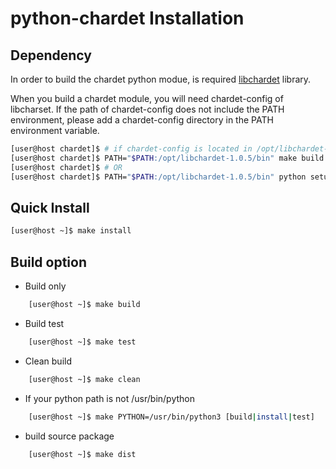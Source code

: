 python-chardet Installation
===

## Dependency

In order to build the chardet python modue, is required [libchardet](https://github.com/Joungkyun/libchardet) library.

When you build a chardet module, you will need chardet-config of libcharset.
If the path of chardet-config does not include the PATH environment, please
add a chardet-config directory in the PATH environment variable.

```bash
[user@host chardet]$ # if chardet-config is located in /opt/libchardet-1.0.5/bin
[user@host chardet]$ PATH="$PATH:/opt/libchardet-1.0.5/bin" make build
[user@host chardet]$ # OR
[user@host chardet]$ PATH="$PATH:/opt/libchardet-1.0.5/bin" python setup.py build
```

## Quick Install

```bash
[user@host ~]$ make install
```

## Build option

* Build only  
```bash
    [user@host ~]$ make build
```
* Build test
```bash
    [user@host ~]$ make test
```
*  Clean build
```bash
    [user@host ~]$ make clean
```
*  If your python path is not /usr/bin/python
```bash
    [user@host ~]$ make PYTHON=/usr/bin/python3 [build|install|test]
```
*  build source package
```bash
    [user@host ~]$ make dist
```
